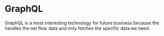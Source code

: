 # GraphQL
GraphQL is a most interesting technology for future business because the handles the net flow data and only fetches the specific data we need.
